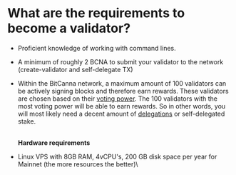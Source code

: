 # What are the requirements to become a validator?

* Proficient knowledge of working with command lines.
* A minimum of roughly 2 BCNA to submit your validator to the network (create-validator and self-delegate TX)
*   Within the BitCanna network, a maximum amount of 100 validators can be actively signing blocks and therefore earn rewards. These validators are chosen based on their [voting power](../../concepts-and-terminology/validators-and-delegators.md#voting-power). The 100 validators with the most voting power will be able to earn rewards. So in other words, you will most likely need a decent amount of [delegations](../../concepts-and-terminology/validators-and-delegators.md#delegators) or self-delegated stake.

    \
    **Hardware requirements**
* Linux VPS with 8GB RAM, 4vCPU's, 200 GB disk space per year for Mainnet (the more resources the better)\

